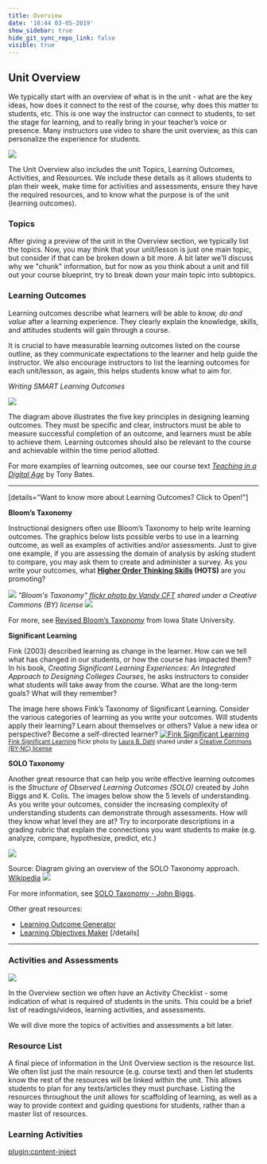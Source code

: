 ```yaml
---
title: Overview
date: '18:44 03-05-2019'
show_sidebar: true
hide_git_sync_repo_link: false
visible: true
---
```


## Unit Overview
We typically start with an overview of what is in the unit - what are the key ideas, how does it connect to the rest of the course, why does this matter to students, etc.  This is one way the instructor can connect to students, to set the stage for learning, and to really bring in your teacher’s voice or presence.  Many instructors use video to share the unit overview, as this can personalize the experience for students.

![](archery-2721785_640.jpg)

The Unit Overview also includes the unit Topics, Learning Outcomes, Activities, and Resources. We include these details as it allows students to plan their week, make time for activities and assessments, ensure they have the required resources, and to know what the purpose is of the unit (learning outcomes).

### Topics
After giving a preview of the unit in the Overview section, we typically list the topics.  Now, you may think that your unit/lesson is just one main topic, but consider if that can be broken down a bit more.  A bit later we'll discuss why we "chunk" information, but for now as you think about a unit and fill out your course blueprint, try to break down your main topic into subtopics.


### Learning Outcomes
Learning outcomes describe what learners will be able to *know, do and value* after a learning experience. They clearly explain the knowledge, skills, and attitudes students will gain through a course.

It is crucial to have measurable learning outcomes listed on the course outline, as they communicate expectations to the learner and help guide the instructor.  We also encourage instructors to list the learning outcomes for each unit/lesson, as again, this helps students know what to aim for.

*Writing SMART Learning Outcomes*

![](SMART-goals.png)

The diagram above illustrates the five key principles in designing learning outcomes.  They must be specific and clear, instructors must be able to measure successful completion of an outcome, and learners must be able to achieve them.  Learning outcomes should also be relevant to the course and achievable  within the time period allotted.

For more examples of learning outcomes, see our course text *[Teaching in a Digital Age](https://pressbooks.bccampus.ca/teachinginadigitalagev2/part/chapter-2-the-nature-of-knowledge-and-the-implications-for-teaching/)* by Tony Bates.

---

[details="Want to know more about Learning Outcomes? Click to Open!"]

**Bloom’s Taxonomy**

​Instructional designers often use Bloom’s Taxonomy to help write learning outcomes. The graphics below lists possible verbs to use in a learning outcome, as well as examples of activities and/or assessments.  Just to give one example, if you are assessing the domain of analysis by asking student to compare, you may ask them to create and administer a survey.  As you write your outcomes, what **[Higher Order Thinking Skills](https://en.wikipedia.org/wiki/Higher-order_thinking) (HOTS)** are you promoting?

![](Blooms-taxonomy.png)
*"Bloom's Taxonomy" [flickr photo by Vandy CFT](https://flickr.com/photos/vandycft/29428436431) shared under a Creative Commons (BY) license*
![](bloomwheel.png)

For more, see [Revised Bloom’s Taxonomy](https://www.celt.iastate.edu/teaching/effective-teaching-practices/revised-blooms-taxonomy/) from Iowa State University.


**Significant Learning**

Fink (2003) described learning as change in the learner.  How can we tell what has changed in our students, or how the course has impacted them?
In his book, *Creating Significant Learning Experiences: An Integrated Approach to Designing Colleges Courses*, he asks instructors to consider what students will take away from the course.  What are the long-term goals?  What will they remember?

The image here shows Fink’s Taxonomy of Significant Learning.  Consider the various categories of learning as you write your outcomes.  Will students apply their learning?  Learn about themselves or others?  Value a new idea or perspective? Become a self-directed learner?
<a title="Fink Significant Learning" href="https://flickr.com/photos/lauradahl/2897475124"><img src="https://live.staticflickr.com/3172/2897475124_d578e30591.jpg" alt="Fink Significant Learning" /></a><br /><small><a title="Fink Significant Learning" href="https://flickr.com/photos/lauradahl/2897475124">Fink Significant Learning</a> flickr photo by <a href="https://flickr.com/people/lauradahl">Laura B. Dahl</a> shared under a <a href="https://creativecommons.org/licenses/by-nc/2.0/">Creative Commons (BY-NC) license</a> </small>


**SOLO Taxonomy**

Another great resource that can help you write effective learning outcomes is the *Structure of Observed Learning Outcomes (SOLO)* created by John Biggs and K. Colis. The images below show the 5 levels of understanding.  As you write your outcomes, consider the increasing complexity of understanding students can demonstrate through assessments.  How will they know what level they are at?  Try to incorporate descriptions in a grading rubric that explain the connections you want students to make (e.g. analyze, compare, hypothesize, predict, etc.)  

![](512px-Structure_of_Observed_Learning_Outcomes_SOLO_Taxonomy.png)

Source: Diagram giving an overview of the SOLO Taxonomy approach. [Wikipedia](https://commons.wikimedia.org/wiki/File:Structure_of_Observed_Learning_Outcomes_SOLO_Taxonomy.png)
![](solo-taxonomy.jpg)


For more information, see [SOLO Taxonomy - John Biggs](https://www.johnbiggs.com.au/academic/solo-taxonomy/).

Other great resources:
- [Learning Outcome Generator](https://elearn.sitehost.iu.edu/courses/tos/gen2/)
- [Learning Objectives Maker](https://learning-objectives.easygenerator.com/)
[/details]

---

### Activities and Assessments

![](Activity-Checklist.png)

In the Overview section we often have an Activity Checklist - some indication of what is required of students in the units.  This could be a brief list of readings/videos, learning activities, and assessments.

We will dive more the topics of activities and assessments a bit later.


### Resource List
A final piece of information in the Unit Overview section is the resource list.  We often list just the main resource (e.g. course text) and then let students know the rest of the resources will be linked within the unit.  This allows students to plan for any texts/articles they must purchase.  Listing the resources throughout the unit allows for scaffolding of learning, as well as a way to provide context and guiding questions for students, rather than a master list of resources.


### Learning Activities
[plugin:content-inject](../../_2-3)
